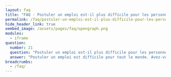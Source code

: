 ```yaml
---
layout: faq
title: "FAQ - Postuler un emploi est-il plus difficile pour les personnes autistes ?"
permalink: /faq/postuler-un-emploi-est-il-plus-difficile-pour-les-personnes-autistes
hide_header_link: true
oembed_image: /assets/pages/faq/opengraph.png
modules:
  - iframe
question: 
  number: 21
  question: "Postuler un emploi est-il plus difficile pour les personnes autistes ?"
  answer: "Postuler un emploi est difficile pour tout le monde. Avez-vous bien noté vos talents, vos qualités et vos capacités dans votre lettre de motivation ? Le processus de recrutement tout entier peut être vraiment intimidant pour une personne autiste. Les descriptions d'emplois peuvent mentionner des compétences qui ne sont pas directement utiles au travail comme « bonnes compétences relationnelles pour travailler en équipe ». Cela peut empêcher certaines personnes de postuler même si elles ont les compétences pour faire le travail demandé. "
breadcrumbs:
  - /faq/
---
```


